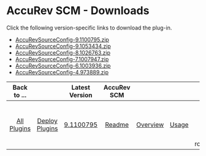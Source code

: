 
# AccuRev SCM - Downloads

Click the following version-specific links to download the plug-in.
- [AccuRevSourceConfig-9.1100795.zip](https://raw.githubusercontent.com/UrbanCode/IBM-UCD-PLUGINS/main/files/AccuRevSourceConfig/AccuRevSourceConfig-9.1100795.zip)
- [AccuRevSourceConfig-9.1053434.zip](https://raw.githubusercontent.com/UrbanCode/IBM-UCD-PLUGINS/main/files/AccuRevSourceConfig/AccuRevSourceConfig-9.1053434.zip)
- [AccuRevSourceConfig-8.1026763.zip](https://raw.githubusercontent.com/UrbanCode/IBM-UCD-PLUGINS/main/files/AccuRevSourceConfig/AccuRevSourceConfig-8.1026763.zip)
- [AccuRevSourceConfig-7.1007947.zip](https://raw.githubusercontent.com/UrbanCode/IBM-UCD-PLUGINS/main/files/AccuRevSourceConfig/AccuRevSourceConfig-7.1007947.zip)
- [AccuRevSourceConfig-6.1003936.zip](https://raw.githubusercontent.com/UrbanCode/IBM-UCD-PLUGINS/main/files/AccuRevSourceConfig/AccuRevSourceConfig-6.1003936.zip)
- [AccuRevSourceConfig-4.973889.zip](https://raw.githubusercontent.com/UrbanCode/IBM-UCD-PLUGINS/main/files/AccuRevSourceConfig/AccuRevSourceConfig-4.973889.zip)

|Back to ...||Latest Version|AccuRev SCM ||||
| :---: | :---: | :---: | :---: | :---: | :---: | :---: |
|[All Plugins](../../index.md)|[Deploy Plugins](../README.md)|[9.1100795](https://raw.githubusercontent.com/UrbanCode/IBM-UCD-PLUGINS/main/files/AccuRevSourceConfig/AccuRevSourceConfig-9.1100795.zip)|[Readme](README.md)|[Overview](overview.md)|[Usage](usage.md)|[Steps and Roles](steps and roles.md)|
